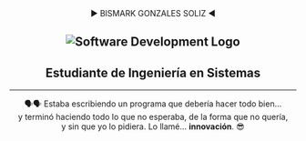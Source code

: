 
<div align="center">
▶︎  BISMARK GONZALES SOLIZ  ◀︎

![Software Development Logo](https://i.imgur.com/QEWu47a.png)
-------------------------------------------------------------------------

## Estudiante de Ingeniería en Sistemas

-------------------------------------------------------------------------
🗣️🗣️
  Estaba escribiendo un programa que debería hacer todo bien...  
  y terminó haciendo todo lo que no esperaba, de la forma que no quería,  
                     y sin que yo lo pidiera.
                   Lo llamé... **innovación**. 😎
